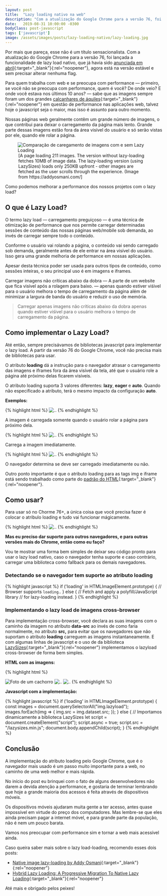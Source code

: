 ```yaml
---
layout: post
title:  "Lazy loading nativo na web"
description: "Com a atualização do Google Chrome para a versão 76, foi lançada a funcionalidade de lazy load nativo, que já havia sido anunciada em abril, agora está na versão estável e sem precisar alterar nenhuma flag."
date:   2019-08-31 10:00:00 -0300
bodyClass: post-javascript
tags: ['javascript']
image: /assets/images/posts/lazy-loading-nativo/lazy-loading.jpg
---
```


Por mais que pareça, esse não é um título sensacionalista. Com a atualização do Google Chrome para a versão 76, foi lançada a funcionalidade de lazy load nativo, que já havia sido [anunciada em abril](https://addyosmani.com/blog/lazy-loading/){:target="_blank"}{:rel="noopener"}, agora está na versão estável e sem precisar alterar nenhuma flag.

Para quem trabalha com web e se preocupa com performance — primeiro, se você não se preocupa com performance, quem é você? De onde veio? E onde você estava nos últimos 10 anos? — sabe que as imagens sempre foram um dos grandes [calcanhares de áquiles](https://pt.wikipedia.org/wiki/Calcanhar_de_Aquiles){:target="_blank"}{:rel="noopener"} em questão de performance nas aplicações web, talvez hoje o javascript seja o maior, mas isso é assunto para outro momento.

Nossas páginas web geralmente contêm um grande número de imagens, o que contribui para deixar o carregamento da página mais lento. Grande parte dessas imagens estão fora da área visível do usuário e só serão vistas por ele, quando ele rolar a página.


<figure>
  <picture>
    <source type="image/webp" srcset="/assets/images/webp/posts/lazy-loading-nativo/lazy-loading.webp" />
    <source srcset="/assets/images/posts/lazy-loading-nativo/lazy-loading.jpg" />
    <img itemprop="image" src="/assets/images/posts/lazy-loading-nativo/lazy-loading.jpg" alt="Comparação de caregamento de imagens com e sem Lazy Loading" />
  </picture>
  <legend>[A page loading 211 images. The version without lazy-loading fetches 10MB of image data. The lazy-loading version (using LazySizes) loads only 250KB upfront - other images are fetched as the user scrolls through the experience. (Image from https://addyosmani.com/]</legend>
</figure>


Como podemos melhorar a performance dos nossos projetos com o lazy load?


## O que é Lazy Load?

O termo lazy load — carregamento preguiçoso — é uma técnica de otimização de performance que nos permite carregar determinadas sessões de conteúdo das nossas páginas web/mobile sob demanda, ao invés de carregar sempre todo o conteúdo.

Conforme o usuário vai rolando a página, o conteúdo vai sendo carregado sob demanda, geralmente antes de ele entrar na área visível do usuário. Isso gera uma grande melhoria de performance em nossas aplicações.

Apesar desta técnica poder ser usada para outros tipos de conteúdo, como sessões inteiras, o seu principal uso é em imagens e iframes.

Carregar imagens não críticas abaixo da dobra — A parte de um website que fica visível após a rolagem para baixo. —  apenas quando estiver viśivel para o usuário melhora o tempo de carregamento da página além de minimizar a largura de banda do usuário e reduzir o uso de memória.


> Carregar apenas imagens não críticas abaixo da dobra apenas quando estiver viśivel para o usuário melhora o tempo de carregamento da página.



## Como implementar o Lazy Load?

Até então, sempre precisávamos de bibliotecas javascript para implementar o lazy load. A partir da versão 76 do Google Chrome, você não precisa mais de bibliotecas para usar.

O atributo **loading** dá a instrução para o navegador atrasar o carregamento das imagens e iframes fora da área visível da tela, até que o usuário role a página até próximo delas ficarem visíveis.

O atributo loading suporta 3 valores diferentes:  **lazy**, **eager** e **auto**. Quando não especificado a atributo, terá o mesmo impacto da configuração **auto**.

**Exemplos:**

{% highlight html %}
<img src="dog.jpg" loading="lazy" alt=".."/>
{% endhighlight %}


A imagem é carregada somente quando o usuário rolar a página para próximo dela.

{% highlight html %}
<img src="dog.jpg" loading="eager" alt=".."/>
{% endhighlight %}


Carrega a imagem imediatamente.

{% highlight html %}
<img src="dog.jpg" loading="auto" alt=".."/>
{% endhighlight %}


O navegador determina se deve ser carregado imediatamente ou não.

Outro ponto importante é que o atributo loading para as tags img e iframe está sendo trabalhado como parte do [padrão do HTML](https://github.com/whatwg/html/pull/3752){:target="_blank"}{:rel="noopener"}.


## Como usar?

Para usar só no Chorme 76+, a única coisa que você precisa fazer é colocar o atribulo loading e tudo vai funcionar mágicamente.


{% highlight html %}
<img src="dog.jpg" loading="lazy" alt=".."/>
{% endhighlight %}


**Mas eu preciso dar suporte para outros navegadores, e para outras versões mais do Chrome, então como eu faço?**

Vou te mostrar uma forma bem simples de deixar seu código pronto para usar o lazy load nativo, caso o navegador tenha suporte e caso contrário, carregar uma biblioteca como fallback para os demais navegadores.

### Detectando se o navegador tem suporte ao atributo loading

{% highlight javascript %}
if ('loading' in HTMLImageElement.prototype) {
    // Browser supports `loading`..
} else {
    // Fetch and apply a polyfill/JavaScript library
    // for lazy-loading instead.
}
{% endhighlight %}


### Implementando o lazy load de imagens cross-browser

Para implementação cross-browser, você declara as suas imagens com o caminho da imagem no atributo **data-src** ao invés de como faria normalmente, no atributo **src,** para evitar que os navegadores que não suportam o atributo **loading** carreguem as imagens instantaneamente.  E com algumas linhas de javascript e o uso de da biblioteca [LazySizes](https://github.com/aFarkas/lazysizes){:target="_blank"}{:rel="noopener"} implementamos o lazyload cross-browser de forma  bem simples.

**HTML com as imagens:**

{% highlight html %}
<!-- Carrega normalmente a imagem -->
<img src="dog.jpg" alt="Foto de um cachorro"/>

<!-- Carrega as imagens com lazyload -->
<img data-src="cat.jpg" loading="lazy" alt=".." class="lazyload"/>
<img data-src="dogs.jpg" loading="lazy" alt=".." class="lazyload"/>
{% endhighlight %}


**Javascript com a implementação:**

{% highlight javascript %}
if ('loading' in HTMLImageElement.prototype) {
    const images = document.querySelectorAll("img.lazyload");
    images.forEach(img => {
        img.src = img.dataset.src;
    });
} else {
  // Importamos dinamicamente a biblioteca LazySizes
  let script = document.createElement("script");
  script.async = true;
  script.src = "/lazysizes.min.js";
  document.body.appendChild(script);
}
{% endhighlight %}



## Conclusão

A implementação do atributo loading pelo Google Chrome, que é o navegador mais usado é um passo muito importante para a web, no caminho de uma web melhor e mais rápida.

No início do post eu brinquei com o fato de alguns desenvolvedores não darem a devida atenção a performance, e gostaria de terminar lembrando que hoje a grande maioria dos acessos é feita através de dispositivos móveis.

Os dispositivos móveis ajudaram muita gente a ter acesso, antes quase impossível em virtude do preço dos computadores. Mas lembre-se que eles ainda precisam pagar a internet móvel, e para grande parte da população, não é nem um pouco barata.

Vamos nos preocupar com performance sim e tornar a web mais acessível ainda.

Caso queira saber mais sobre o lazy load-loading, recomendo esses dois posts:

- [Native image lazy-loading by Addy Osmani](https://addyosmani.com/blog/lazy-loading/){:target="_blank"}{:rel="noopener"}
- [Hybrid Lazy Loading: A Progressive Migration To Native Lazy Loading](https://www.smashingmagazine.com/2019/05/hybrid-lazy-loading-progressive-migration-native/){:target="_blank"}{:rel="noopener"}


Até mais e obrigado pelos peixes!
